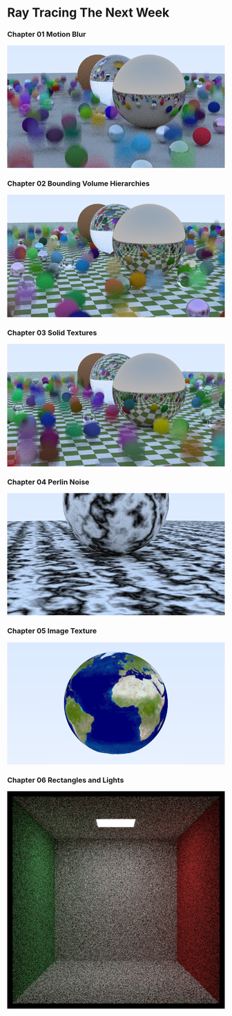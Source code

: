 # Ray Tracing The Next Week

### Chapter 01 Motion Blur

![](Chapter01/output.png)

### Chapter 02 Bounding Volume Hierarchies

![](Chapter02/output.png)

### Chapter 03 Solid Textures

![](Chapter03/output.png)

### Chapter 04 Perlin Noise

![](Chapter04/output.png)

### Chapter 05 Image Texture

![](Chapter05/output.png)

### Chapter 06 Rectangles and Lights

![](Chapter06/output.png)
